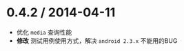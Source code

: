 0.4.2 / 2014-04-11
==================

* 优化 `media` 查询性能
* **修改** 测试用例使用方式，解决 `android 2.3.x` 不能用的BUG
